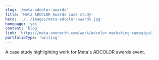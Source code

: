 ```yaml
---
slug: '/meta-adcolor-awards'
title: 'Meta ADCOLOR Awards case study'
hero: './../images/meta-adcolor-awards.jpg'
homepage: 'yes'
content: 'blog'
link: 'https://meta.onenorth.com/work/adcolor-marketing-campaign/'
portfolioType: 'writing'
---
```


A case study highlighting work for Meta's ADCOLOR awards event.
